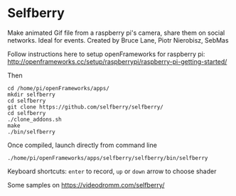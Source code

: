 # Selfberry
Make animated Gif file from a raspberry pi's camera, share them on social networks.
Ideal for events.
Created by Bruce Lane, Piotr Nierobisz, SebMas

Follow instructions here to setup openFrameworks for raspberry pi: http://openframeworks.cc/setup/raspberrypi/raspberry-pi-getting-started/

Then 
```
cd /home/pi/openFrameworks/apps/
mkdir selfberry
cd selfberry
git clone https://github.com/selfberry/selfberry/
cd selfberry
./clone_addons.sh
make
./bin/selfberry
```

Once compiled, launch directly from command line 
```
./home/pi/openFrameworks/apps/selfberry/selfberry/bin/selfberry
```

Keyboard shortcuts:
`enter` to record,
`up` or `down` arrow to choose shader

Some samples on 
https://videodromm.com/selfberry/